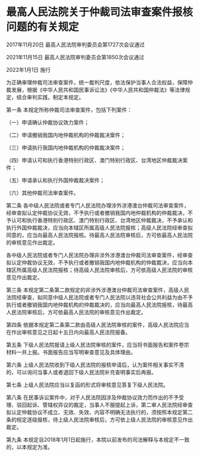 # 最高人民法院关于仲裁司法审查案件报核问题的有关规定

2017年11月20日 最高人民法院审判委员会第1727次会议通过

2021年11月15日 最高人民法院审判委员会第1850次会议通过

2022年1月1日 施行

<!-- INFO END -->

为正确审理仲裁司法审查案件，统一裁判尺度，依法保护当事人合法权益，保障仲裁发展，根据《中华人民共和国民事诉讼法》《中华人民共和国仲裁法》等法律规定，结合审判实践，制定本规定。

第一条 本规定所称仲裁司法审查案件，包括下列案件：

（一）申请确认仲裁协议效力案件；

（二）申请撤销我国内地仲裁机构的仲裁裁决案件；

（三）申请执行我国内地仲裁机构的仲裁裁决案件；

（四）申请认可和执行香港特别行政区、澳门特别行政区、台湾地区仲裁裁决案件；

（五）申请承认和执行外国仲裁裁决案件；

（六）其他仲裁司法审查案件。

第二条 各中级人民法院或者专门人民法院办理涉外涉港澳台仲裁司法审查案件，经审查拟认定仲裁协议无效，不予执行或者撤销我国内地仲裁机构的仲裁裁决，不予认可和执行香港特别行政区、澳门特别行政区、台湾地区仲裁裁决，不予承认和执行外国仲裁裁决，应当向本辖区所属高级人民法院报核；高级人民法院经审查拟同意的，应当向最高人民法院报核。待最高人民法院审核后，方可依最高人民法院的审核意见作出裁定。

各中级人民法院或者专门人民法院办理非涉外涉港澳台仲裁司法审查案件，经审查拟认定仲裁协议无效，不予执行或者撤销我国内地仲裁机构的仲裁裁决，应当向本辖区所属高级人民法院报核；待高级人民法院审核后，方可依高级人民法院的审核意见作出裁定。

第三条 本规定第二条第二款规定的非涉外涉港澳台仲裁司法审查案件，高级人民法院经审查，拟同意中级人民法院或者专门人民法院以违背社会公共利益为由不予执行或者撤销我国内地仲裁机构的仲裁裁决的，应当向最高人民法院报核，待最高人民法院审核后，方可依最高人民法院的审核意见作出裁定。

第四条 依据本规定第二条第二款由高级人民法院审核的案件，高级人民法院应当在作出审核意见之日起十五日内向最高人民法院报备。

第五条 下级人民法院报请上级人民法院审核的案件，应当将书面报告和案件卷宗材料一并上报。书面报告应当写明审查意见及具体理由。

第六条 上级人民法院收到下级人民法院的报核申请后，认为案件相关事实不清的，可以询问当事人或者退回下级人民法院补充查明事实后再报。

第七条 上级人民法院应当以复函的形式将审核意见答复下级人民法院。

第八条 在民事诉讼案件中，对于人民法院因涉及仲裁协议效力而作出的不予受理、驳回起诉、管辖权异议的裁定，当事人不服提起上诉，第二审人民法院经审查拟认定仲裁协议不成立、无效、失效、内容不明确无法执行的，须按照本规定第二条的规定逐级报核，待上级人民法院审核后，方可依上级人民法院的审核意见作出裁定。

第九条 本规定自2018年1月1日起施行，本院以前发布的司法解释与本规定不一致的，以本规定为准。